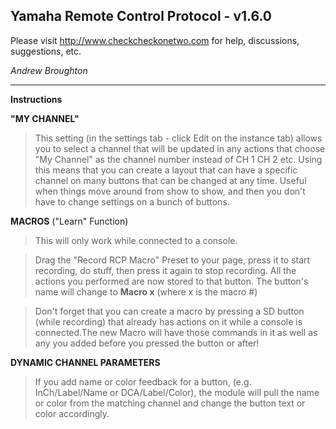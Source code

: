 ## Yamaha Remote Control Protocol - v1.6.0

Please visit http://www.checkcheckonetwo.com for help, discussions, suggestions, etc.

*Andrew Broughton*

---

**Instructions**

**"MY CHANNEL"**

>This setting (in the settings tab - click Edit on the instance tab) allows you to select a channel that will be updated in any actions that choose "My Channel" as the channel number instead of CH 1 CH 2 etc. Using this means that you can create a layout that can have a specific channel on many buttons that can be changed at any time. Useful when things move around from show to show, and then you don't have to change settings on a bunch of buttons.

**MACROS** ("Learn" Function)

>This will only work while connected to a console.

>Drag the "Record RCP Macro" Preset to your page, press it to start recording, do stuff, then press it again to stop recording. All the actions you performed are now stored to that button. The button's name will change to **Macro x** (where x is the macro #)

>Don't forget that you can create a macro by pressing a SD button (while recording) that already has actions on it while a console is connected.The new Macro will have those commands in it as well as any you added before you pressed the button or after!

**DYNAMIC CHANNEL PARAMETERS**

>If you add name or color feedback for a button, (e.g. InCh/Label/Name or DCA/Label/Color), the module will pull the name or color from the matching channel and change the button text or color accordingly.